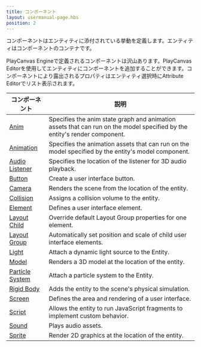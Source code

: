 ```yaml
---
title: コンポーネント
layout: usermanual-page.hbs
position: 2
---
```


コンポーネントはエンティティに添付されている挙動を定義します。エンティティはコンポーネントのコンテナです。

PlayCanvas Engineで定義されるコンポーネントは沢山あります。PlayCanvas Editorを使用してエンティティにコンポーネントを追加することができます。コンポーネントにより露出されるプロパティはエンティティ選択時にAttribute Editorでリスト表示されます。

| コンポーネント                                                       | 説明 |
|-----------------------------------------------------------------|-------------|
| [Anim](/user-manual/packs/components/anim)                      | Specifies the anim state graph and animation assets that can run on the model specified by the entity's render component. |
| [Animation](/user-manual/packs/components/animation)            | Specifies the animation assets that can run on the model specified by the entity's model component. |
| [Audio Listener](/user-manual/packs/components/audiolistener)   | Specifies the location of the listener for 3D audio playback. |
| [Button](/user-manual/packs/components/button)                  | Create a user interface button. |
| [Camera](/user-manual/packs/components/camera)                  | Renders the scene from the location of the entity. |
| [Collision](/user-manual/packs/components/collision)            | Assigns a collision volume to the entity. |
| [Element](/user-manual/packs/components/element)                | Defines a user interface element. |
| [Layout Child](/user-manual/packs/components/layout-child)      | Override default Layout Group properties for one element. |
| [Layout Group](/user-manual/packs/components/layout-group)      | Automatically set position and scale of child user interface elements. |
| [Light](/user-manual/packs/components/light)                    | Attach a dynamic light source to the Entity. |
| [Model](/user-manual/packs/components/model)                    | Renders a 3D model at the location of the entity. |
| [Particle System](/user-manual/packs/components/particlesystem) | Attach a particle system to the Entity. |
| [Rigid Body](/user-manual/packs/components/rigidbody)           | Adds the entity to the scene's physical simulation. |
| [Screen](/user-manual/packs/components/screen)                  | Defines the area and rendering of a user interface. |
| [Script](/user-manual/packs/components/script)                  | Allows the entity to run JavaScript fragments to implement custom behavior. |
| [Sound](/user-manual/packs/components/sound)                    | Plays audio assets. |
| [Sprite](/user-manual/packs/components/sprite)                  | Render 2D graphics at the location of the entity. |
